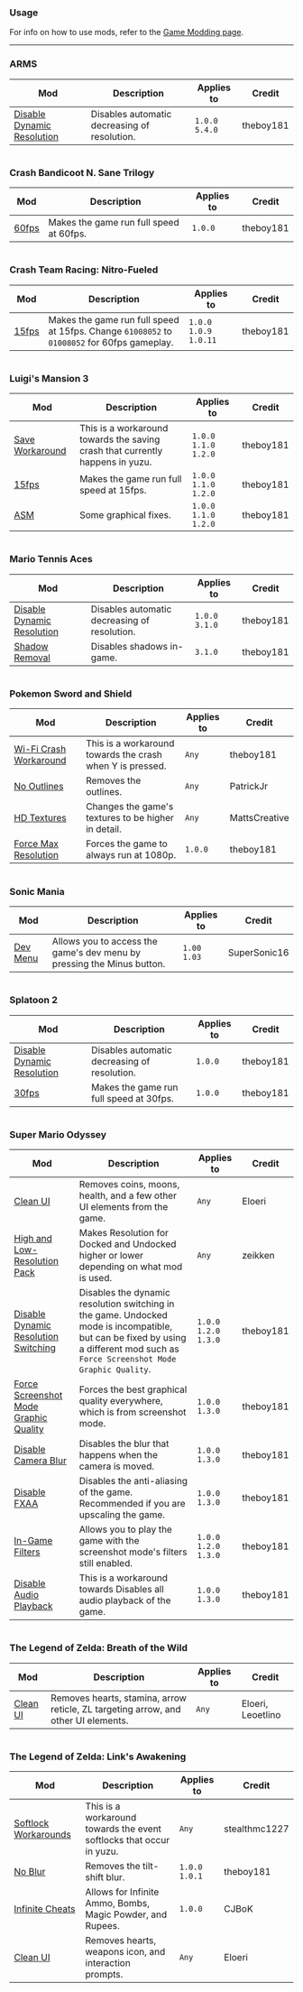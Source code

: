 ### **Usage**
For info on how to use mods, refer to the [Game Modding page](https://yuzu-emu.org/help/feature/game-modding/).

---

### ARMS
| Mod | Description | Applies to | Credit |
| --- | ----------- | ---------- | ------ |
| [Disable Dynamic Resolution](https://github.com/yuzuMods/yuzuMods/raw/master/mods/arms/Disable_Dynamic_Resolution.7z) | Disables automatic decreasing of resolution. | `1.0.0` `5.4.0` | theboy181
#
### Crash Bandicoot N. Sane Trilogy
| Mod | Description | Applies to | Credit |
| --- | ----------- | ---------- | ------ |
| [60fps](https://github.com/yuzuMods/yuzuMods/raw/master/mods/crash-bandicoot-n-sane-trilogy/60FPS.zip) | Makes the game run full speed at 60fps. | `1.0.0` | theboy181
#
### Crash Team Racing: Nitro-Fueled
| Mod | Description | Applies to | Credit |
| --- | ----------- | ---------- | ------ |
| [15fps](https://github.com/yuzuMods/yuzuMods/raw/master/mods/crash-team-racing-nitro-fueled/CTR_15FPS_MOD-V-1.0.0-1.0.9-1.0.11.zip) | Makes the game run full speed at 15fps. Change `61008052` to `01008052` for 60fps gameplay. | `1.0.0` `1.0.9` `1.0.11` | theboy181
#
### Luigi's Mansion 3
| Mod | Description | Applies to | Credit |
| --- | ----------- | ---------- | ------ |
| [Save Workaround](https://github.com/yuzuMods/yuzuMods/raw/master/mods/luigis-mansion-3/LM3v1.2.0_SAVE_FIX.zip) | This is a workaround towards the saving crash that currently happens in yuzu. | `1.0.0` `1.1.0` `1.2.0` | theboy181
| [15fps](https://github.com/yuzuMods/yuzuMods/raw/master/mods/luigis-mansion-3/LM3v1.2.0_15FPS.zip) | Makes the game run full speed at 15fps. | `1.0.0` `1.1.0` `1.2.0` | theboy181
| [ASM](https://github.com/yuzuMods/yuzuMods/raw/master/mods/luigis-mansion-3/LM3v1.2.0_ASM.zip) | Some graphical fixes. | `1.0.0` `1.1.0` `1.2.0` | theboy181
#
### Mario Tennis Aces
| Mod | Description | Applies to | Credit |
| --- | ----------- | ---------- | ------ |
| [Disable Dynamic Resolution](https://github.com/yuzuMods/yuzuMods/raw/master/mods/mario-tennis-aces/Mario_Tennis_Dynamic_Resolution_Fix.zip) | Disables automatic decreasing of resolution. | `1.0.0` `3.1.0` | theboy181
| [Shadow Removal](https://cdn.discordapp.com/attachments/495758692495523854/670358616682790912/Shadow-FIX.7z) | Disables shadows in-game. | `3.1.0` | theboy181
#
### Pokemon Sword and Shield
| Mod | Description | Applies to | Credit |
| --- | ----------- | ---------- | ------ |
| [Wi-Fi Crash Workaround](https://github.com/yuzuMods/yuzuMods/raw/master/mods/pokemon-sword-and-shield/Pokemon-Sword-Wifi-Fix.7z) | This is a workaround towards the crash when Y is pressed. | `Any` | theboy181
| [No Outlines](https://cdn.discordapp.com/attachments/495758692495523854/667012648298086425/No_Outlines.7z) | Removes the outlines. | `Any` | PatrickJr
| [HD Textures](https://drive.google.com/file/d/15fCeU0YEvBCWbN6e1ku1cusHOtzfrTbl/view?usp=sharingo1cD3DNxIl8P5JIpbZInRq4zSy/view?usp=sharing) | Changes the game's textures to be higher in detail. | `Any` | MattsCreative
| [Force Max Resolution](https://github.com/yuzuMods/yuzuMods/raw/master/mods/pokemon-sword-and-shield/force-max-resolution-v2.rar) | Forces the game to always run at 1080p. | `1.0.0` | theboy181
#
### Sonic Mania
| Mod | Description | Applies to | Credit |
| --- | ----------- | ---------- | ------ |
| [Dev Menu](https://cdn.discordapp.com/attachments/495758692495523854/664159694876835860/Sonic_Mania_Dev_Menu.zip) | Allows you to access the game's dev menu by pressing the Minus button. | `1.00` `1.03` | SuperSonic16
#
### Splatoon 2
| Mod | Description | Applies to | Credit |
| --- | ----------- | ---------- | ------ |
| [Disable Dynamic Resolution](https://github.com/yuzuMods/yuzuMods/raw/master/mods/splatoon-2/Remove-Dynamic-Resolution.zip) | Disables automatic decreasing of resolution. | `1.0.0` | theboy181
| [30fps](https://github.com/yuzuMods/yuzuMods/raw/master/mods/splatoon-2/30FPS.zip) | Makes the game run full speed at 30fps. | `1.0.0` | theboy181
#
### Super Mario Odyssey
| Mod | Description | Applies to | Credit |
| --- | ----------- | ---------- | ------ |
| [Clean UI](https://gamebanana.com/guis/download/34208) | Removes coins, moons, health, and a few other UI elements from the game. | `Any` | Eloeri
| [High and Low-Resolution Pack](https://gamebanana.com/gamefiles/download/10077) | Makes Resolution for Docked and Undocked higher or lower depending on what mod is used. | `Any` | zeikken
| [Disable Dynamic Resolution Switching](https://github.com/yuzuMods/yuzuMods/raw/master/mods/super-mario-odyssey/Disable_Dynamic_Resolution.zip) | Disables the dynamic resolution switching in the game. Undocked mode is incompatible, but can be fixed by using a different mod such as `Force Screenshot Mode Graphic Quality`. | `1.0.0` `1.2.0` `1.3.0` | theboy181
| [Force Screenshot Mode Graphic Quality](https://github.com/yuzuMods/yuzuMods/raw/master/mods/super-mario-odyssey/Screenshot_Mode_Graphics.zip) | Forces the best graphical quality everywhere, which is from screenshot mode. | `1.0.0` `1.3.0` | theboy181
| [Disable Camera Blur](https://github.com/yuzuMods/yuzuMods/raw/master/mods/super-mario-odyssey/Disable-Camera-Blur.zip) | Disables the blur that happens when the camera is moved. | `1.0.0` `1.3.0` | theboy181
| [Disable FXAA](https://github.com/yuzuMods/yuzuMods/raw/master/mods/super-mario-odyssey/Disable_FXAA.zip) | Disables the anti-aliasing of the game. Recommended if you are upscaling the game. | `1.0.0` `1.3.0` | theboy181
| [In-Game Filters](https://github.com/yuzuMods/yuzuMods/raw/master/mods/super-mario-odyssey/In-Game_Filters.zip) | Allows you to play the game with the screenshot mode's filters still enabled. | `1.0.0` `1.2.0` `1.3.0` | theboy181
| [Disable Audio Playback](https://github.com/yuzuMods/yuzuMods/raw/master/mods/super-mario-odyssey/Disable_Audio.zip) | This is a workaround towards Disables all audio playback of the game. | `1.0.0` `1.3.0` | theboy181
#
### The Legend of Zelda: Breath of the Wild
| Mod | Description | Applies to | Credit |
| --- | ----------- | ---------- | ------ |
| [Clean UI](https://gamebanana.com/guis/download/34141) | Removes hearts, stamina, arrow reticle, ZL targeting arrow, and other UI elements. | `Any` | Eloeri, Leoetlino
#
### The Legend of Zelda: Link's Awakening
| Mod | Description | Applies to | Credit |
| --- | ----------- | ---------- | ------ |
| [Softlock Workarounds](https://cdn.discordapp.com/attachments/495758692495523854/667008100586225664/Softlock_Fixes.7z) | This is a workaround towards the event softlocks that occur in yuzu. | `Any` | stealthmc1227
| [No Blur](https://github.com/yuzuMods/yuzuMods/raw/master/mods/the-legend-of-zelda-links-awakening/zelda-links_awakening-tiltshift-mod.zip) | Removes the tilt-shift blur. | `1.0.0` `1.0.1` | theboy181
| [Infinite Cheats](https://cdn.discordapp.com/attachments/495758692495523854/661927483729379329/zla-cheats.zip) | Allows for Infinite Ammo, Bombs, Magic Powder, and Rupees. | `1.0.0` | CJBoK
| [Clean UI](https://gamebanana.com/guis/download/34940) | Removes hearts, weapons icon, and interaction prompts. | `Any` | Eloeri
